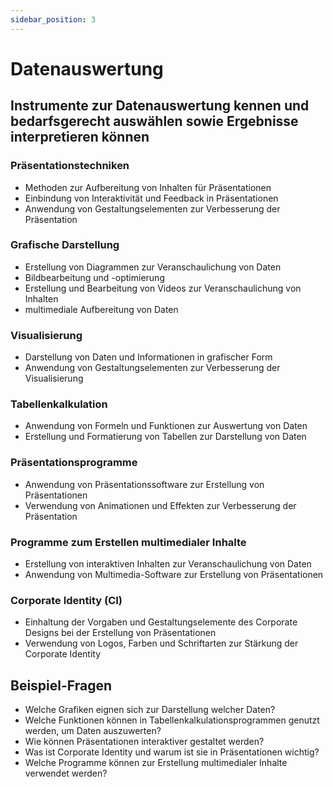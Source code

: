 ```yaml
---
sidebar_position: 3
---
```


# Datenauswertung

<!--
Instrumente zur Datenauswertung kennen und
bedarfsgerecht auswählen sowie Ergebnisse
interpretieren können

-   Präsentationstechniken
-   Grafische Darstellung (Diagrammarten, Bilderbearbeitung, Videos, multimediale Aufbereitung)
-   Visualisierung
-   Tabellenkalkulation
-   Präsentationsprogramme
-   Programme zum Erstellen multimedialer Inhalte
-   Corporate Identity (Cl) -->

## Instrumente zur Datenauswertung kennen und bedarfsgerecht auswählen sowie Ergebnisse interpretieren können

### Präsentationstechniken

-   Methoden zur Aufbereitung von Inhalten für Präsentationen
-   Einbindung von Interaktivität und Feedback in Präsentationen
-   Anwendung von Gestaltungselementen zur Verbesserung der Präsentation

### Grafische Darstellung

-   Erstellung von Diagrammen zur Veranschaulichung von Daten
-   Bildbearbeitung und -optimierung
-   Erstellung und Bearbeitung von Videos zur Veranschaulichung von Inhalten
-   multimediale Aufbereitung von Daten

### Visualisierung

-   Darstellung von Daten und Informationen in grafischer Form
-   Anwendung von Gestaltungselementen zur Verbesserung der Visualisierung

### Tabellenkalkulation

-   Anwendung von Formeln und Funktionen zur Auswertung von Daten
-   Erstellung und Formatierung von Tabellen zur Darstellung von Daten

### Präsentationsprogramme

-   Anwendung von Präsentationssoftware zur Erstellung von Präsentationen
-   Verwendung von Animationen und Effekten zur Verbesserung der Präsentation

### Programme zum Erstellen multimedialer Inhalte

-   Erstellung von interaktiven Inhalten zur Veranschaulichung von Daten
-   Anwendung von Multimedia-Software zur Erstellung von Präsentationen

### Corporate Identity (CI)

-   Einhaltung der Vorgaben und Gestaltungselemente des Corporate Designs bei der Erstellung von Präsentationen
-   Verwendung von Logos, Farben und Schriftarten zur Stärkung der Corporate Identity

## Beispiel-Fragen

-   Welche Grafiken eignen sich zur Darstellung welcher Daten?
-   Welche Funktionen können in Tabellenkalkulationsprogrammen genutzt werden, um Daten auszuwerten?
-   Wie können Präsentationen interaktiver gestaltet werden?
-   Was ist Corporate Identity und warum ist sie in Präsentationen wichtig?
-   Welche Programme können zur Erstellung multimedialer Inhalte verwendet werden?
